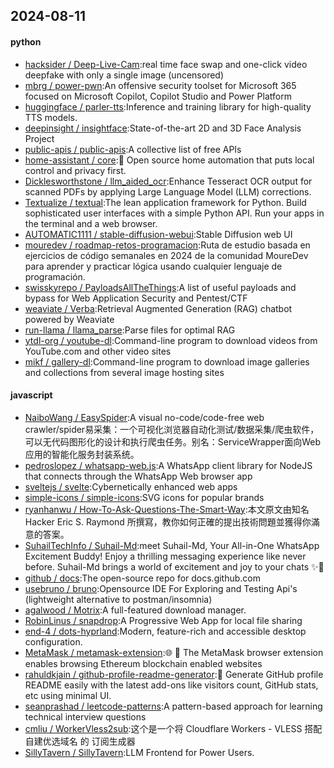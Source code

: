 ## 2024-08-11

#### python
* [hacksider / Deep-Live-Cam](https://github.com/hacksider/Deep-Live-Cam):real time face swap and one-click video deepfake with only a single image (uncensored)
* [mbrg / power-pwn](https://github.com/mbrg/power-pwn):An offensive security toolset for Microsoft 365 focused on Microsoft Copilot, Copilot Studio and Power Platform
* [huggingface / parler-tts](https://github.com/huggingface/parler-tts):Inference and training library for high-quality TTS models.
* [deepinsight / insightface](https://github.com/deepinsight/insightface):State-of-the-art 2D and 3D Face Analysis Project
* [public-apis / public-apis](https://github.com/public-apis/public-apis):A collective list of free APIs
* [home-assistant / core](https://github.com/home-assistant/core):🏡 Open source home automation that puts local control and privacy first.
* [Dicklesworthstone / llm_aided_ocr](https://github.com/Dicklesworthstone/llm_aided_ocr):Enhance Tesseract OCR output for scanned PDFs by applying Large Language Model (LLM) corrections.
* [Textualize / textual](https://github.com/Textualize/textual):The lean application framework for Python. Build sophisticated user interfaces with a simple Python API. Run your apps in the terminal and a web browser.
* [AUTOMATIC1111 / stable-diffusion-webui](https://github.com/AUTOMATIC1111/stable-diffusion-webui):Stable Diffusion web UI
* [mouredev / roadmap-retos-programacion](https://github.com/mouredev/roadmap-retos-programacion):Ruta de estudio basada en ejercicios de código semanales en 2024 de la comunidad MoureDev para aprender y practicar lógica usando cualquier lenguaje de programación.
* [swisskyrepo / PayloadsAllTheThings](https://github.com/swisskyrepo/PayloadsAllTheThings):A list of useful payloads and bypass for Web Application Security and Pentest/CTF
* [weaviate / Verba](https://github.com/weaviate/Verba):Retrieval Augmented Generation (RAG) chatbot powered by Weaviate
* [run-llama / llama_parse](https://github.com/run-llama/llama_parse):Parse files for optimal RAG
* [ytdl-org / youtube-dl](https://github.com/ytdl-org/youtube-dl):Command-line program to download videos from YouTube.com and other video sites
* [mikf / gallery-dl](https://github.com/mikf/gallery-dl):Command-line program to download image galleries and collections from several image hosting sites

#### javascript
* [NaiboWang / EasySpider](https://github.com/NaiboWang/EasySpider):A visual no-code/code-free web crawler/spider易采集：一个可视化浏览器自动化测试/数据采集/爬虫软件，可以无代码图形化的设计和执行爬虫任务。别名：ServiceWrapper面向Web应用的智能化服务封装系统。
* [pedroslopez / whatsapp-web.js](https://github.com/pedroslopez/whatsapp-web.js):A WhatsApp client library for NodeJS that connects through the WhatsApp Web browser app
* [sveltejs / svelte](https://github.com/sveltejs/svelte):Cybernetically enhanced web apps
* [simple-icons / simple-icons](https://github.com/simple-icons/simple-icons):SVG icons for popular brands
* [ryanhanwu / How-To-Ask-Questions-The-Smart-Way](https://github.com/ryanhanwu/How-To-Ask-Questions-The-Smart-Way):本文原文由知名 Hacker Eric S. Raymond 所撰寫，教你如何正確的提出技術問題並獲得你滿意的答案。
* [SuhailTechInfo / Suhail-Md](https://github.com/SuhailTechInfo/Suhail-Md):meet Suhail-Md, Your All-in-One WhatsApp Excitement Buddy! Enjoy a thrilling messaging experience like never before. Suhail-Md brings a world of excitement and joy to your chats ✨🤖
* [github / docs](https://github.com/github/docs):The open-source repo for docs.github.com
* [usebruno / bruno](https://github.com/usebruno/bruno):Opensource IDE For Exploring and Testing Api's (lightweight alternative to postman/insomnia)
* [agalwood / Motrix](https://github.com/agalwood/Motrix):A full-featured download manager.
* [RobinLinus / snapdrop](https://github.com/RobinLinus/snapdrop):A Progressive Web App for local file sharing
* [end-4 / dots-hyprland](https://github.com/end-4/dots-hyprland):Modern, feature-rich and accessible desktop configuration.
* [MetaMask / metamask-extension](https://github.com/MetaMask/metamask-extension):🌐 🔌 The MetaMask browser extension enables browsing Ethereum blockchain enabled websites
* [rahuldkjain / github-profile-readme-generator](https://github.com/rahuldkjain/github-profile-readme-generator):🚀 Generate GitHub profile README easily with the latest add-ons like visitors count, GitHub stats, etc using minimal UI.
* [seanprashad / leetcode-patterns](https://github.com/seanprashad/leetcode-patterns):A pattern-based approach for learning technical interview questions
* [cmliu / WorkerVless2sub](https://github.com/cmliu/WorkerVless2sub):这个是一个将 Cloudflare Workers - VLESS 搭配 自建优选域名 的 订阅生成器
* [SillyTavern / SillyTavern](https://github.com/SillyTavern/SillyTavern):LLM Frontend for Power Users.
